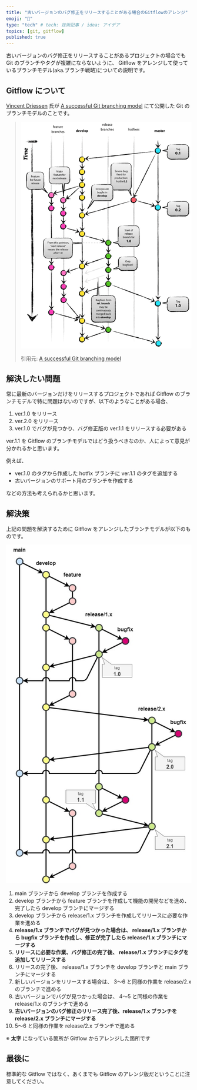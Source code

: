 ```yaml
---
title: "古いバージョンのバグ修正をリリースすることがある場合のGitflowのアレンジ"
emoji: "🦝"
type: "tech" # tech: 技術記事 / idea: アイデア
topics: [git, gitflow]
published: true
---
```

古いバージョンのバグ修正をリリースすることがあるプロジェクトの場合でも Git のブランチやタグが複雑にならないように、 Gitflow をアレンジして使っているブランチモデル(aka.ブランチ戦略)についての説明です。

## Gitflow について

[Vincent Driessen](https://nvie.com/about/) 氏が [A successful Git branching model](https://nvie.com/posts/a-successful-git-branching-model/) にて公開した Git のブランチモデルのことです。

> ![](/images/git-model@2x.png)
> 
> 引用元: [A successful Git branching model](https://nvie.com/posts/a-successful-git-branching-model/)

## 解決したい問題

常に最新のバージョンだけをリリースするプロジェクトであれば Gitflow のブランチモデルで特に問題はないのですが、以下のようなことがある場合、

1. ver.1.0 をリリース
1. ver.2.0 をリリース
1. ver.1.0 でバグが見つかり、バグ修正版の ver.1.1 をリリースする必要がある

ver.1.1 を Gitflow のブランチモデルではどう扱うべきなのか、人によって意見が分かれるかと思います。

例えば、

- ver.1.0 のタグから作成した hotfix ブランチに ver.1.1 のタグを追加する
- 古いバージョンのサポート用のブランチを作成する

などの方法も考えられるかと思います。

## 解決策

上記の問題を解決するために Gitflow をアレンジしたブランチモデルが以下のものです。

![](/images/Gitflow-arrange.jpg)

1. main ブランチから develop ブランチを作成する
1. develop ブランチから feature ブランチを作成して機能の開発などを進め、完了したら develop ブランチにマージする
1. develop ブランチから release/1.x ブランチを作成してリリースに必要な作業を進める
1. __release/1.x ブランチでバグが見つかった場合は、 release/1.x ブランチから bugfix ブランチを作成し、修正が完了したら release/1.x ブランチにマージする__
1. __リリースに必要な作業、バグ修正の完了後、 release/1.x ブランチにタグを追加してリリースする__
1. リリースの完了後、 release/1.x ブランチを develop ブランチと main ブランチにマージする
1. 新しいバージョンをリリースする場合は、 3～6 と同様の作業を release/2.x のブランチで進める
1. 古いバージョンでバグが見つかった場合は、 4～5 と同様の作業を release/1.x のブランチで進める
1. __古いバージョンのバグ修正のリリース完了後、release/1.x ブランチを release/2.x ブランチにマージする__
1. 5～6 と同様の作業を release/2.x ブランチで進める

※ __太字__ になっている箇所が Gitflow からアレンジした箇所です

## 最後に

標準的な Gitflow ではなく、あくまでも Gitflow のアレンジ版だということに注意してください。
